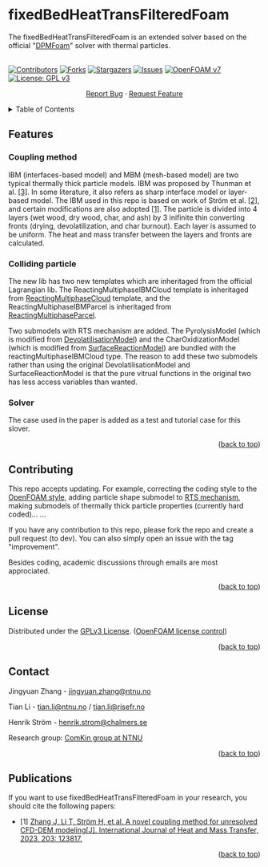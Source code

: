 <div id="top"></div>
<!--
*** README template used
*** https://github.com/othneildrew/Best-README-Template
-->

<!-- PROJECT SHIELDS -->
<!--
*** Markdown "reference style" is used links for readability.
*** Reference links are enclosed in brackets [ ] instead of parentheses ( ).
*** See the bottom of this document for the declaration of the reference variables
*** for contributors-url, forks-url, etc.
*** https://www.markdownguide.org/basic-syntax/#reference-style-links
-->


<!-- PROJECT -->
# fixedBedHeatTransFilteredFoam



<!-- PROJECT LOGO -->
The fixedBedHeatTransFilteredFoam is an extended solver based on the official "[DPMFoam](https://github.com/OpenFOAM/OpenFOAM-7/tree/master/applications/solvers/lagrangian/DPMFoam)" solver with thermal particles. 
<br />
<br />

[![Contributors][contributors-shield]][contributors-url]
[![Forks][forks-shield]][forks-url]
[![Stargazers][stars-shield]][stars-url]
[![Issues][issues-shield]][issues-url]
[![OpenFOAM v7](https://img.shields.io/badge/OpenFOAM-v7-brightgreen.svg)](https://openfoam.org/)
[![License: GPL v3][license-shield]][license-url]

<div align="center">
  <p align="center">
    <a href="https://github.com/ComKinBio/fixedBedHeatTransFilteredFoam/issues">Report Bug</a>
    ·
    <a href="https://github.com/ComKinBio/fixedBedHeatTransFilteredFoam/issues">Request Feature</a>
  </p>
</div>



<!-- TABLE OF CONTENTS -->
<details>
  <summary>Table of Contents</summary>
  <ol>
    <li><a href="#about-the-project">Features</a></li>
    <li><a href="#license">License</a></li>
    <li><a href="#Contributing">Contributing</a></li>
    <li><a href="#Contact">Contact</a></li>
    <li><a href="#Publications">Publications</a></li>
  </ol>
</details>



<!-- Features -->
## Features

### Coupling method

IBM (interfaces-based model) and MBM (mesh-based model) are two typical thermally thick particle models. IBM was proposed by Thunman et al. [[3]](#3). In some literature, it also refers as sharp interface model or layer-based model. The IBM used in this repo is based on work of Ström et al. [[2]](#2), and certain modifications are also adopted [[1]](#1). The particle is divided into 4 layers (wet wood, dry wood, char, and ash) by 3 inifinite thin converting fronts (drying, devolatilization, and char burnout). Each layer is assumed to be uniform. The heat and mass transfer between the layers and fronts are calculated. 


### Colliding particle
The new lib has two new templates which are inheritaged from the official Lagrangian lib. The ReactingMultiphaseIBMCloud template is inheritaged from [ReactingMultiphaseCloud](https://github.com/OpenFOAM/OpenFOAM-7/tree/master/src/lagrangian/intermediate/clouds/Templates/ReactingMultiphaseCloud) template, and the ReactingMultiphaseIBMParcel is inheritaged from [ReactingMultiphaseParcel](https://github.com/OpenFOAM/OpenFOAM-7/tree/master/src/lagrangian/intermediate/parcels/Templates/ReactingMultiphaseParcel). 

Two submodels with RTS mechanism are added. The PyrolysisModel (which is modified from [DevolatilisationModel](https://github.com/OpenFOAM/OpenFOAM-7/tree/master/src/lagrangian/intermediate/submodels/ReactingMultiphase/DevolatilisationModel)) and the CharOxidizationModel (which is modified from [SurfaceReactionModel](https://github.com/OpenFOAM/OpenFOAM-7/tree/master/src/lagrangian/intermediate/submodels/ReactingMultiphase/SurfaceReactionModel)) are bundled with the reactingMultiphaseIBMCloud type. The reason to add these two submodels rather than using the original DevolatilisationModel and SurfaceReactionModel is that the pure vitrual functions in the original two has less access variables than wanted. 

### Solver

The case used in the paper is added as a test and tutorial case for this slover.

<p align="right">(<a href="#top">back to top</a>)</p>



<!-- Contributing -->

## Contributing

This repo accepts updating. For example, correcting the coding style to the [OpenFOAM style](https://openfoam.org/dev/coding-style-guide/), adding particle shape submodel to [RTS mechanism](https://openfoamwiki.net/index.php/OpenFOAM_guide/runTimeSelection_mechanism), making submodels of thermally thick particle properties (currently hard coded)... ...

If you have any contribution to this repo, please fork the repo and create a pull request (to dev). You can also simply open an issue with the tag "improvement".

Besides coding, academic discussions through emails are most approciated.



<p align="right">(<a href="#top">back to top</a>)</p>



<!-- LICENSE -->
## License

Distributed under the [GPLv3 License](https://www.gnu.org/licenses/gpl-3.0.en.html). ([OpenFOAM license control](https://openfoam.org/licence/))

<p align="right">(<a href="#top">back to top</a>)</p>



<!-- CONTACT -->
## Contact

Jingyuan Zhang - jingyuan.zhang@ntnu.no 

Tian Li - tian.li@ntnu.no / tian.li@risefr.no

Henrik Ström - henrik.strom@chalmers.se


Research group: [ComKin group at NTNU](https://www.ntnu.edu/comkin/)


<p align="right">(<a href="#top">back to top</a>)</p>

<!-- Publications -->
## Publications

If you want to use fixedBedHeatTransFilteredFoam in your research, you should cite the following papers:

* <a id="1">[1]</a> [Zhang J, Li T, Ström H, et al. A novel coupling method for unresolved CFD-DEM modeling[J]. International Journal of Heat and Mass Transfer, 2023, 203: 123817.](https://www.sciencedirect.com/science/article/pii/S0017931022012856)
 
<p align="right">(<a href="#top">back to top</a>)</p>



<!-- MARKDOWN LINKS & IMAGES -->
<!-- https://www.markdownguide.org/basic-syntax/#reference-style-links -->
[contributors-shield]: https://img.shields.io/github/contributors/ComKinBio/fixedBedHeatTransFilteredFoam.svg?style=flat
[contributors-url]: https://github.com/ComKinBio/fixedBedHeatTransFilteredFoam/graphs/contributors
[forks-shield]: https://img.shields.io/github/forks/ComKinBio/fixedBedHeatTransFilteredFoam.svg?style=flat
[forks-url]: https://github.com/ComKinBio/fixedBedHeatTransFilteredFoam/network/members
[stars-shield]: https://img.shields.io/github/stars/ComKinBio/fixedBedHeatTransFilteredFoam.svg?style=flat
[stars-url]: https://github.com/ComKinBio/fixedBedHeatTransFilteredFoam/stargazers
[issues-shield]: https://img.shields.io/github/issues/ComKinBio/fixedBedHeatTransFilteredFoam.svg?style=flat
[issues-url]: https://github.com/ComKinBio/fixedBedHeatTransFilteredFoam/issues
[license-shield]: https://img.shields.io/badge/License-GPLv3-blue.svg
[license-url]: https://www.gnu.org/licenses/gpl-3.0

